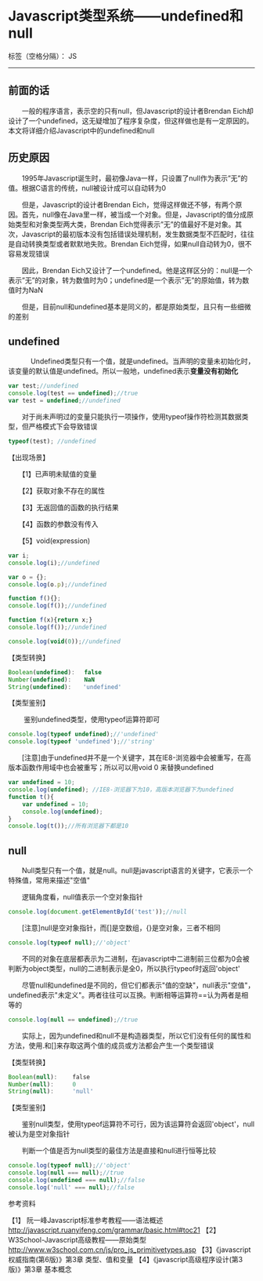 ﻿# Javascript类型系统——undefined和null 

标签（空格分隔）： JS

---
## 前面的话

　　一般的程序语言，表示空的只有null，但Javascript的设计者Brendan Eich却设计了一个undefined，这无疑增加了程序复杂度，但这样做也是有一定原因的。本文将详细介绍Javascript中的undefined和null

 
## 历史原因

　　1995年Javascript诞生时，最初像Java一样，只设置了null作为表示”无”的值。根据C语言的传统，null被设计成可以自动转为0

　　但是，Javascript的设计者Brendan Eich，觉得这样做还不够，有两个原因。首先，null像在Java里一样，被当成一个对象。但是，Javascript的值分成原始类型和对象类型两大类，Brendan Eich觉得表示”无”的值最好不是对象。其次，Javascript的最初版本没有包括错误处理机制，发生数据类型不匹配时，往往是自动转换类型或者默默地失败。Brendan Eich觉得，如果null自动转为0，很不容易发现错误

　　因此，Brendan Eich又设计了一个undefined。他是这样区分的：null是一个表示”无”的对象，转为数值时为0；undefined是一个表示”无”的原始值，转为数值时为NaN

　　但是，目前null和undefined基本是同义的，都是原始类型，且只有一些细微的差别

## undefined
　
　　Undefined类型只有一个值，就是undefined。当声明的变量未初始化时，该变量的默认值是undefined。所以一般地，undefined表示**变量没有初始化**

```javascript
var test;//undefined
console.log(test == undefined);//true
var test = undefined;//undefined
```

　　对于尚未声明过的变量只能执行一项操作，使用typeof操作符检测其数据类型，但严格模式下会导致错误

```javascript
typeof(test); //undefined
```

【出现场景】

　　【1】已声明未赋值的变量

　　【2】获取对象不存在的属性

　　【3】无返回值的函数的执行结果

　　【4】函数的参数没有传入

　　【5】void(expression)

```javascript
var i;
console.log(i);//undefined

var o = {};
console.log(o.p);//undefined

function f(){};
console.log(f());//undefined

function f(x){return x;}
console.log(f());//undefined

console.log(void(0));//undefined
```

【类型转换】

```javascript
Boolean(undefined):　 false
Number(undefined):　  NaN
String(undefined):　　'undefined'    
```

【类型鉴别】

　　 鉴别undefined类型，使用typeof运算符即可

```javascript
console.log(typeof undefined);//'undefined'
console.log(typeof 'undefined');//'string'
```

　　[注意]由于undefined并不是一个关键字，其在IE8-浏览器中会被重写，在高版本函数作用域中也会被重写；所以可以用void 0 来替换undefined

```javascript
var undefined = 10;
console.log(undefined); //IE8-浏览器下为10，高版本浏览器下为undefined
function t(){
    var undefined = 10;
    console.log(undefined);
}
console.log(t());//所有浏览器下都是10
```

## null

　　Null类型只有一个值，就是null。null是javascript语言的关键字，它表示一个特殊值，常用来描述"空值"

　　逻辑角度看，null值表示一个空对象指针

```javascript
console.log(document.getElementById('test'));//null
```

　　[注意]null是空对象指针，而[]是空数组，{}是空对象，三者不相同

```javascript
console.log(typeof null);//'object'
```

　　不同的对象在底层都表示为二进制，在javascript中二进制前三位都为0会被判断为object类型，null的二进制表示是全0，所以执行typeof时返回'object'

　　尽管null和undefined是不同的，但它们都表示"值的空缺"，null表示"空值"，undefined表示"未定义"。两者往往可以互换。判断相等运算符==认为两者是相等的

```javascript
console.log(null == undefined);//true
```

　　实际上，因为undefined和null不是构造器类型，所以它们没有任何的属性和方法，使用.和[]来存取这两个值的成员或方法都会产生一个类型错误

【类型转换】

```javascript
Boolean(null): 　　false
Number(null):　　  0
String(null): 　　 'null'
```

 【类型鉴别】

　　鉴别null类型，使用typeof运算符不可行，因为该运算符会返回'object'，null被认为是空对象指针

　　判断一个值是否为null类型的最佳方法是直接和null进行恒等比较

```javascript
console.log(typeof null);//'object'
console.log(null === null);//true
console.log(undefined === null);//false
console.log('null' === null);//false
```

参考资料

【1】 阮一峰Javascript标准参考教程——语法概述 http://javascript.ruanyifeng.com/grammar/basic.html#toc21
【2】 W3School-Javascript高级教程——原始类型 http://www.w3school.com.cn/js/pro_js_primitivetypes.asp
【3】《javascript权威指南(第6版)》第3章 类型、值和变量
【4】《javascript高级程序设计(第3版)》第3章 基本概念





